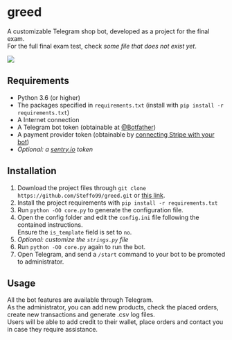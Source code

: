 # greed
A customizable Telegram shop bot, developed as a project for the final exam.  
For the full final exam test, check _some file that does not exist yet_.

![](https://img.shields.io/badge/version-alpha-blue.svg)

## Requirements
* Python 3.6 (or higher)
* The packages specified in `requirements.txt` (install with `pip install -r requirements.txt`)
* A Internet connection
* A Telegram bot token (obtainable at [@Botfather](https://t.me/Botfather))
* A payment provider token (obtainable by [connecting Stripe with your bot](https://t.me/Botfather))
* _Optional: a [sentry.io](https://sentry.io) token_

## Installation
1. Download the project files through `git clone https://github.com/Steffo99/greed.git` or [this link](https://github.com/Steffo99/greed/archive/master.zip).
2. Install the project requirements with `pip install -r requirements.txt`
3. Run `python -OO core.py` to generate the configuration file.
4. Open the config folder and edit the `config.ini` file following the contained instructions.  
Ensure the `is_template` field is set to `no`.
5. _Optional: customize the `strings.py` file_
6. Run `python -OO core.py` again to run the bot.
7. Open Telegram, and send a `/start` command to your bot to be promoted to administrator.

## Usage
All the bot features are available through Telegram.   
As the administrator, you can add new products, check the placed orders, create new transactions and generate .csv log files.  
Users will be able to add credit to their wallet, place orders and contact you in case they require assistance.
